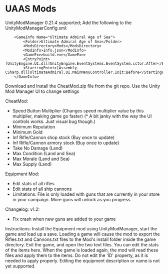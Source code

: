 # UAAS Mods

UnityModManager 0.21.4 supported; Add the following to the UnityModManagerConfig.xml:

```
	<GameInfo Name="Ultimate Admiral Age of Sea">
		<Folder>Ultimate Admiral Age of Sea</Folder>
		<ModsDirectory>Mods</ModsDirectory>
		<ModInfo>Info.json</ModInfo>
		<GameExe>build.exe</GameExe>
		<EntryPoint>[UnityEngine.UI.dll]UnityEngine.EventSystems.EventSystem.cctor:After</EntryPoint>
		<StartingPoint>[Assembly-CSharp.dll]UltimateAdmiral.UI.MainMenuController.Init:Before</StartingPoint>
	</GameInfo>
```

Download and Install the CheatMod.zip file from the git repo. Use the Unity Mod Manager UI to change settings


CheatMod:
- Speed Button Multiplier (Changes speed multiplier value by this multiplier, making game go faster) (* A bit janky with the way the UI controls works. Just visual bug though.)
- Minimum Reputation
- Minimum Gold
- Inf Rifle/Cannon shop stock (Buy once to update)
- Inf Rifle/Cannon armory stock (Buy once to update)
- Take No Damage (Land)
- Max Condition (Land and Sea)
- Max Morale (Land and Sea)
- Max Supply (Land)

Equipment Mod:
- Edit stats of all rifles
- Edit stats of all ship cannons
- Limitations: File is only loaded with guns that are currently in your store in your campaign. More guns will unlock as you progress.

Changelog:
v1.2:
- Fix crash when new guns are added to your game

Instructions:
Install the Equipment mod using UnityModManager, start the game and load up a save. Loading a game will cause the mod to export the Rifles.txt and Cannons.txt files to the Mod's install folder inside the game directory. Exit the game, and open the two text files. You can edit the stats
of the items here. When the game is loaded again, the mod will read these files and apply them to the items.
Do not edit the 'ID' property, as it is needed to apply properly. Editing the equipment description or name is not yet supported. 